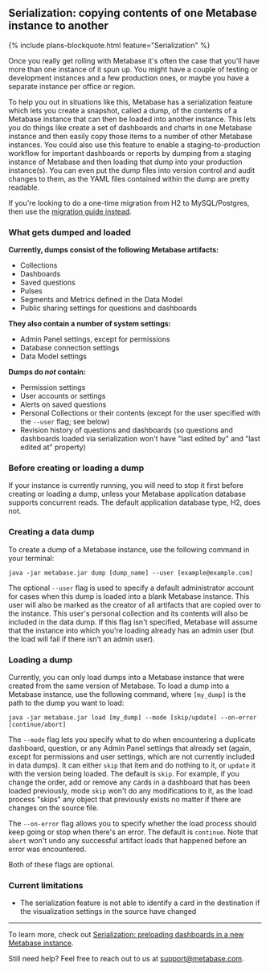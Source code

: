 ## Serialization: copying contents of one Metabase instance to another

{% include plans-blockquote.html feature="Serialization" %}

Once you really get rolling with Metabase it's often the case that you'll have more than one instance of it spun up. You might have a couple of testing or development instances and a few production ones, or maybe you have a separate instance per office or region.

To help you out in situations like this, Metabase has a serialization feature which lets you create a snapshot, called a dump, of the contents of a Metabase instance that can then be loaded into another instance. This lets you do things like create a set of dashboards and charts in one Metabase instance and then easily copy those items to a number of other Metabase instances. You could also use this feature to enable a staging-to-production workflow for important dashboards or reports by dumping from a staging instance of Metabase and then loading that dump into your production instance(s). You can even put the dump files into version control and audit changes to them, as the YAML files contained within the dump are pretty readable.

If you're looking to do a one-time migration from H2 to MySQL/Postgres, then use the [migration guide instead](../operations-guide/migrating-from-h2.md).

### What gets dumped and loaded

**Currently, dumps consist of the following Metabase artifacts:**

- Collections
- Dashboards
- Saved questions
- Pulses
- Segments and Metrics defined in the Data Model
- Public sharing settings for questions and dashboards

**They also contain a number of system settings:**

- Admin Panel settings, except for permissions
- Database connection settings
- Data Model settings

**Dumps do _not_ contain:**

- Permission settings
- User accounts or settings
- Alerts on saved questions
- Personal Collections or their contents (except for the user specified with the `--user` flag; see below)
- Revision history of questions and dashboards (so questions and dashboards loaded via serialization won't have "last edited by" and "last edited at" property)

### Before creating or loading a dump

If your instance is currently running, you will need to stop it first before creating or loading a dump, unless your Metabase application database supports concurrent reads. The default application database type, H2, does not.

### Creating a data dump

To create a dump of a Metabase instance, use the following command in your terminal:

`java -jar metabase.jar dump [dump_name] --user [example@example.com]`

The optional `--user` flag is used to specify a default administrator account for cases when this dump is loaded into a blank Metabase instance. This user will also be marked as the creator of all artifacts that are copied over to the instance. This user's personal collection and its contents will also be included in the data dump. If this flag isn't specified, Metabase will assume that the instance into which you're loading already has an admin user (but the load will fail if there isn't an admin user).

### Loading a dump

Currently, you can only load dumps into a Metabase instance that were created from the same version of Metabase. To load a dump into a Metabase instance, use the following command, where `[my_dump]` is the path to the dump you want to load:

`java -jar metabase.jar load [my_dump] --mode [skip/update] --on-error [continue/abort]`

The `--mode` flag lets you specify what to do when encountering a duplicate dashboard, question, or any Admin Panel settings that already set (again, except for permissions and user settings, which are not currently included in data dumps). It can either `skip` that item and do nothing to it, or `update` it with the version being loaded. The default is `skip`. For example, if you change the order, add or remove any cards in a dashboard that has been loaded previously, mode `skip` won't do any modifications to it, as the load process "skips" any object that previously exists no matter if there are changes on the source file.

The `--on-error` flag allows you to specify whether the load process should keep going or stop when there's an error. The default is `continue`. Note that `abort` won't undo any successful artifact loads that happened before an error was encountered.

Both of these flags are optional.

### Current limitations

- The serialization feature is not able to identify a card in the destination if the visualization settings in the source have changed

---

To learn more, check out [Serialization: preloading dashboards in a new Metabase instance](https://www.metabase.com/blog/serialization/index.html).

Still need help? Feel free to reach out to us at [support@metabase.com](mailto:support@metabase.com).
